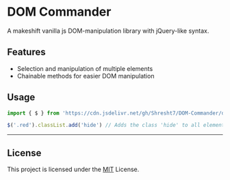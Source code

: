 # DOM Commander

A makeshift vanilla js DOM-manipulation library with jQuery-like syntax.

## Features

- Selection and manipulation of multiple elements
- Chainable methods for easier DOM manipulation

## Usage

```js
import { $ } from 'https://cdn.jsdelivr.net/gh/Shresht7/DOM-Commander/dist/index.js'

$('.red').classList.add('hide') // Adds the class 'hide' to all elements with the class 'red'
```

---

## License

This project is licensed under the [MIT](./LICENSE) License.
